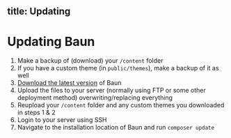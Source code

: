 title: Updating
----
# Updating Baun

1. Make a backup of (download) your `/content` folder
2. If you have a custom theme (in `public/themes`), make a backup of it as well
3. [Download the latest version](https://github.com/BaunCMS/Baun/releases) of Baun
4. Upload the files to your server (normally using FTP or some other deployment method) overwriting/replacing everything
5. Reupload your `/content` folder and any custom themes you downloaded in steps 1 & 2
6. Login to your server using SSH
7. Navigate to the installation location of Baun and run `composer update`